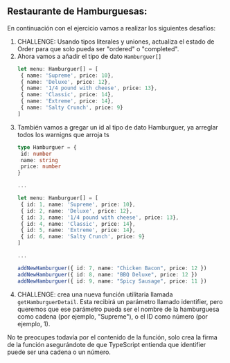## Restaurante de Hamburguesas:

En continuación con el ejercicio vamos a realizar los siguientes desafíos:

1. CHALLENGE: Usando tipos literales y uniones, actualiza el estado de Order para que
solo pueda ser "ordered" o "completed".
2. Ahora vamos a añadir el tipo de dato `Hamburguer[]`
   ```ts
   let menu: Hamburguer[] = [
    { name: 'Supreme', price: 10},
    { name: 'Deluxe', price: 12},
    { name: '1/4 pound with cheese', price: 13},
    { name: 'Classic', price: 14},
    { name: 'Extreme', price: 14},
    { name: 'Salty Crunch', price: 9}
   ]
   ```
3. También vamos a gregar un id al tipo de dato Hamburguer, ya  arreglar todos los warnigns que arroja ts
   ```ts
   type Hamburguer = {
    id: number
    name: string
    price: number
   }

   ...

   let menu: Hamburguer[] = [
    { id: 1, name: 'Supreme', price: 10},
    { id: 2, name: 'Deluxe', price: 12},
    { id: 3, name: '1/4 pound with cheese', price: 13},
    { id: 4, name: 'Classic', price: 14},
    { id: 5, name: 'Extreme', price: 14},
    { id: 6, name: 'Salty Crunch', price: 9}
   ]

   ...

   addNewHamburguer({ id: 7, name: "Chicken Bacon", price: 12 })
   addNewHamburguer({ id: 8, name: "BBQ Deluxe", price: 12 })
   addNewHamburguer({ id: 9, name: "Spicy Sausage", price: 11 })
   ```
4. CHALLENGE: crea una nueva función utilitaria llamada `getHamburguerDetail`. Esta recibirá
un parámetro llamado identifier, pero queremos que ese parámetro
pueda ser el nombre de la hamburguesa como cadena (por ejemplo, "Supreme"),
o el ID como número (por ejemplo, 1).

No te preocupes todavía por el contenido de la función, solo crea la firma
de la función asegurándote de que TypeScript entienda que identifier
puede ser una cadena o un número.
